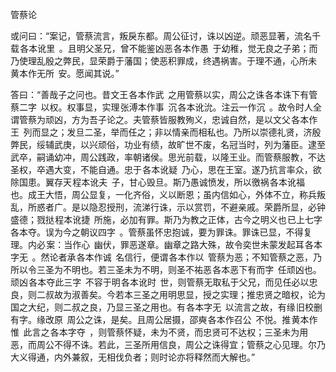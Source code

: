管蔡论

  

或问曰：“案记，管蔡流言，叛戾东都。周公征讨，诛以凶逆。顽恶显著，流名千载 各本讹里  。且明父圣兄，曾不能鉴凶恶 各本作愚  于幼稚，觉无良之子弟；而乃使理乱殷之弊民，显荣爵于藩国；使恶积罪成，终遇祸害。于理不通，心所未 黄本作无所  安。愿闻其说。”

答曰：“善哉子之问也。昔文王 各本作武  之用管蔡以实，周公之诛 各本诛下有管蔡二字  以权。权事显，实理 张溥本作事  沉 各本讹沇。注云一作沉  。故令时人全谓管蔡为顽凶，方为吾子论之。夫管蔡皆服教殉义，忠诚自然，是以文父 各本作王  列而显之；发旦二圣，举而任之；非以情亲而相私也。乃所以崇德礼贤，济殷弊民，绥辅武庚，以兴顽俗，功业有绩，故旷世不废，名冠当时，列为藩臣。逮至武卒，嗣诵幼冲，周公践政，率朝诸侯。思光前载，以隆王业。而管蔡服教，不达圣权，卒遇大变，不能自通。忠于 各本讹疑  乃心，思在王室。遂乃抗言率众，欲除国患。翼存天 程本讹夫  子，甘心毁旦。斯乃愚诚愤发，所以徼祸 各本讹福  也。成王大悟，周公显复，一化齐俗，义以断恩；虽内信如心，外体不立，称兵叛乱，所惑者广。是以隐忍授刑，流涕行诛，示以赏罚，不避亲戚。荣爵所显，必钟盛德；戮挞 程本讹捷  所施，必加有罪。斯乃为教之正体，古今之明义也 已上七字各本夺。误为今之朝议四字  。管蔡虽怀忠抱诚，要为罪诛。罪诛已显，不得复理。内必 案：当作心  幽伏，罪恶遂章。幽章之路大殊，故令奕世未蒙发起耳 各本字无  。然论者承 各本作诚  名信行，便谓 各本作以  管蔡为恶；不知管蔡之恶，乃所以令三圣为不明也。若三圣未为不明，则圣不祐恶 各本恶下有而字  任顽凶也。顽凶 各本夺此三字  不容于明 各本讹时  世，则管蔡无取私于父兄，而见任必以忠良，则二叔故为淑善矣。今若本三圣之用明思显，授之实理；推忠贤之暗权，论为国之大纪，则二叔之良，乃显三圣之用也。有 各本字无  以流言之故，有缘 旧校删有字。缘改原  周公之诛，是矣。且周公居摄，邵奭 各本作召公  不悦。推 黄本作惟  此言之 各本字夺  ，则管蔡怀疑，未为不贤，而忠贤可不达权；三圣未为用恶，而周公不得不诛。若此，三圣所用信良，周公之诛得宜；管蔡之心见理。尔乃大义得通，内外兼叙，无相伐负者；则时论亦将释然而大解也。”